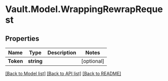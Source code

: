 # Vault.Model.WrappingRewrapRequest

## Properties

Name | Type | Description | Notes
------------ | ------------- | ------------- | -------------
**Token** | **string** |  | [optional] 


[[Back to Model list]](../README.md#documentation-for-models) [[Back to API list]](../README.md#documentation-for-api-endpoints) [[Back to README]](../README.md)


